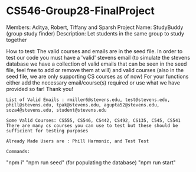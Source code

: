 # CS546-Group28-FinalProject
Members: Aditya, Robert, Tiffany and Sparsh 
Project Name: StudyBuddy (group study finder)
Description: Let students in the same group to study together

How to test:
    The valid courses and emails are in the seed file. In order to test our code you must have a 'valid' stevens email (to simulate the stevens database we have a collection of valid emails that can be seen in the seed file, feel free to add or remove them at will) and valid courses (also in the seed file, we are only supporting CS courses as of now) For your functions either add the necessary email/course(s) required or use what we have provided so far! Thank you!

    List of Valid Emails : rmiller6@stevens.edu, test@stevens.edu, phill@stevens.edu, tpak@stevens.edu, agupta52@stevens.edu, soza4@stevens.edu, student@stevens.edu

    Some Valid Courses: CS555, CS546, CS442, CS492, CS135, C545, CS541
    There are many cs courses you can use to test but these should be sufficient for testing purposes

    Already Made Users are : Phill Harmonic, and Test Test
    
    Commands: 
"npm i" 
"npm run seed" (for populating the database)
"npm run start" 
